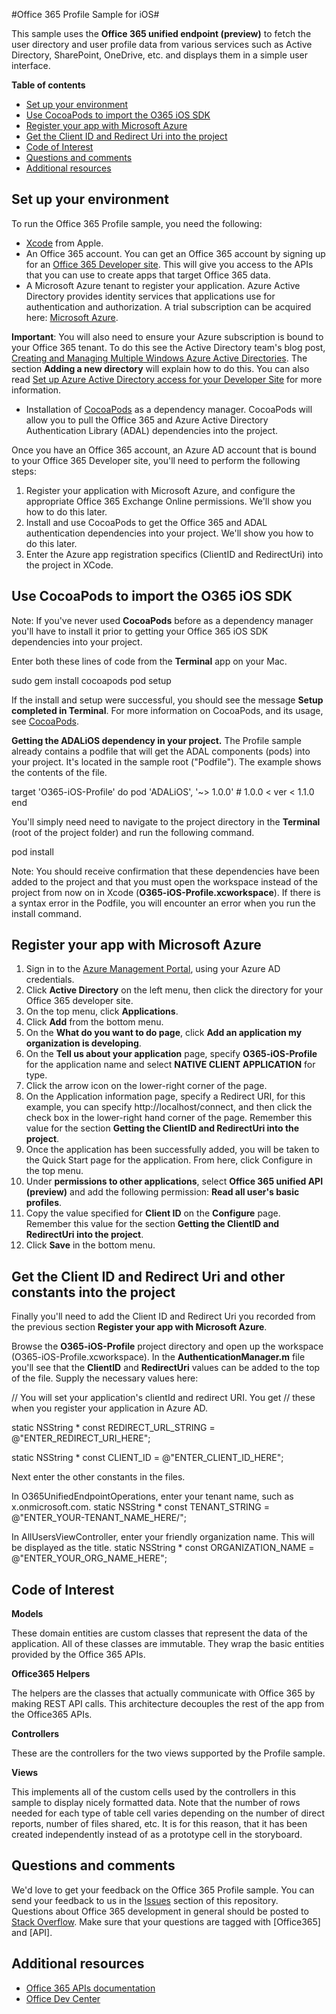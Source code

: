 #Office 365 Profile Sample for iOS#

This sample uses the **Office 365 unified endpoint (preview)** to fetch the user directory and user profile data from various services such as Active Directory, SharePoint, OneDrive, etc. and displays them in a simple user interface.

**Table of contents**

* [Set up your environment](#set-up-your-environment)
* [Use CocoaPods to import the O365 iOS SDK](#use-cocoapods-to-import-the-o365-ios-sdk)
* [Register your app with Microsoft Azure](#register-your-app-with-microsoft-azure)
* [Get the Client ID and Redirect Uri into the project](#get-the-client-id-and-redirect-uri-into-the-project)
* [Code of Interest](#code-of-interest)
* [Questions and comments](#questions-and-comments)
* [Additional resources](#additional-resources)



## Set up your environment ##

To run the Office 365 Profile sample, you need the following:


* [Xcode](https://developer.apple.com/) from Apple.
* An Office 365 account. You can get an Office 365 account by signing up for an [Office 365 Developer site](http://msdn.microsoft.com/en-us/library/office/fp179924.aspx). This will give you access to the APIs that you can use to create apps that target Office 365 data.
* A Microsoft Azure tenant to register your application. Azure Active Directory provides identity services that applications use for authentication and authorization. A trial subscription can be acquired here: [Microsoft Azure](https://account.windowsazure.com/SignUp).

**Important**: You will also need to ensure your Azure subscription is bound to your Office 365 tenant. To do this see the Active Directory team's blog post, [Creating and Managing Multiple Windows Azure Active Directories](http://blogs.technet.com/b/ad/archive/2013/11/08/creating-and-managing-multiple-windows-azure-active-directories.aspx). The section **Adding a new directory** will explain how to do this. You can also read [Set up Azure Active Directory access for your Developer Site](http://msdn.microsoft.com/en-us/office/office365/howto/setup-development-environment#bk_CreateAzureSubscription) for more information.


* Installation of [CocoaPods](https://cocoapods.org/) as a dependency manager. CocoaPods will allow you to pull the Office 365 and Azure Active Directory Authentication Library (ADAL) dependencies into the project.

Once you have an Office 365 account, an Azure AD account that is bound to your Office 365 Developer site, you'll need to perform the following steps:

1. Register your application with Microsoft Azure, and configure the appropriate Office 365 Exchange Online permissions. We'll show you how to do this later.
2. Install and use CocoaPods to get the Office 365 and ADAL authentication dependencies into your project. We'll show you how to do this later.
3. Enter the Azure app registration specifics (ClientID and RedirectUri) into the project in XCode.

## Use CocoaPods to import the O365 iOS SDK
Note: If you've never used **CocoaPods** before as a dependency manager you'll have to install it prior to getting your Office 365 iOS SDK dependencies into your project. 

Enter both these lines of code from the **Terminal** app on your Mac.

sudo gem install cocoapods
pod setup

If the install and setup were successful, you should see the message **Setup completed in Terminal**. For more information on CocoaPods, and its usage, see [CocoaPods](https://cocoapods.org/).


**Getting the ADALiOS dependency in your project.**
The Profile sample  already contains a podfile that will get the ADAL components (pods) into your project. It's located in the sample root ("Podfile"). The example shows the contents of the file.

target 'O365-iOS-Profile' do
pod 'ADALiOS', '~> 1.0.0'   # 1.0.0 < ver < 1.1.0
end


You'll simply need need to navigate to the project directory in the **Terminal** (root of the project folder) and run the following command.


pod install

Note: You should receive confirmation that these dependencies have been added to the project and that you must open the workspace instead of the project from now on in Xcode (**O365-iOS-Profile.xcworkspace**).  If there is a syntax error in the Podfile, you will encounter an error when you run the install command.

## Register your app with Microsoft Azure
1.	Sign in to the [Azure Management Portal](https://manage.windowsazure.com), using your Azure AD credentials.
2.	Click **Active Directory** on the left menu, then click the directory for your Office 365 developer site.
3.	On the top menu, click **Applications**.
4.	Click **Add** from the bottom menu.
5.	On the **What do you want to do page**, click **Add an application my organization is developing**.
6.	On the **Tell us about your application** page, specify **O365-iOS-Profile** for the application name and select **NATIVE CLIENT APPLICATION** for type.
7.	Click the arrow icon on the lower-right corner of the page.
8.	On the Application information page, specify a Redirect URI, for this example, you can specify http://localhost/connect, and then click the check box in the lower-right hand corner of the page. Remember this value for the section **Getting the ClientID and RedirectUri into the project**.
9.	Once the application has been successfully added, you will be taken to the Quick Start page for the application. From here, click Configure in the top menu.
10.	Under **permissions to other applications**, select **Office 365 unified API (preview)** and add the following permission: **Read all user's basic profiles**.
13.	Copy the value specified for **Client ID** on the **Configure** page. Remember this value for the section **Getting the ClientID and RedirectUri into the project**.
14.	Click **Save** in the bottom menu.


## Get the Client ID and Redirect Uri and other constants into the project

Finally you'll need to add the Client ID and Redirect Uri you recorded from the previous section **Register your app with Microsoft Azure**.

Browse the **O365-iOS-Profile** project directory and open up the workspace (O365-iOS-Profile.xcworkspace). In the **AuthenticationManager.m** file you'll see that the **ClientID** and **RedirectUri** values can be added to the top of the file. Supply the necessary values here:

// You will set your application's clientId and redirect URI. You get
// these when you register your application in Azure AD.

static NSString * const REDIRECT_URL_STRING = @"ENTER_REDIRECT_URI_HERE";

static NSString * const CLIENT_ID           = @"ENTER_CLIENT_ID_HERE";


Next enter the other constants in the files.

In O365UnifiedEndpointOperations, enter your tenant name, such as x.onmicrosoft.com.
static NSString * const TENANT_STRING = @"ENTER_YOUR-TENANT_NAME_HERE/";

In AllUsersViewController, enter your friendly organization name. This will be displayed as the title.
static NSString * const ORGANIZATION_NAME           = @"ENTER_YOUR_ORG_NAME_HERE";


## Code of Interest


**Models**

These domain entities are custom classes that represent the data of the application. All of these classes are immutable.  They wrap the basic entities provided by the Office 365 APIs. 

**Office365 Helpers**

The helpers are the classes that actually communicate with Office 365 by making REST API calls. This architecture decouples the rest of the app from the Office365 APIs.


**Controllers**

These are the controllers for the two views supported by the Profile sample.

**Views**

This implements all of the custom cells used by the controllers in this sample to display nicely formatted data.  Note that the number of rows needed for each type of table cell varies depending on the number of direct reports, number of files shared, etc. It is for this reason, that it has been created independently instead of as a prototype cell in the storyboard. 


## Questions and comments

We'd love to get your feedback on the Office 365 Profile sample. You can send your feedback to us in the [Issues](https://github.com/OfficeDev/O365-iOS-Profile) section of this repository. <br>
Questions about Office 365 development in general should be posted to [Stack Overflow](http://stackoverflow.com/questions/tagged/Office365+API). Make sure that your questions are tagged with [Office365] and [API].

## Additional resources

* [Office 365 APIs documentation](http://msdn.microsoft.com/office/office365/howto/platform-development-overview)
* [Office Dev Center](http://dev.office.com/)


